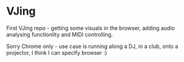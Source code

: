 # VJing

First VJing repo - getting some visuals in the browser, adding audio analysing functionlity and MIDI controlling.

Sorry Chrome only - use case is running along a DJ, in a club, onto a projector, I think I can specify browser :)

